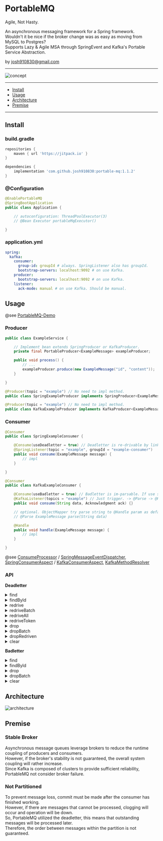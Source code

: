 # PortableMQ

Agile, Not Hasty.

An asynchronous messaging framework for a Spring framework.  
Wouldn't it be nice if the broker change was as easy as moving from MySQL to Postgres?  
Supports Lazy & Agile MSA through SpringEvent and Kafka's Portable Service Abstraction.

by josh910830@gmail.com

---

![concept](./doc/concept.jpg)

---

- [Install](#Install)
- [Usage](#Usage)
- [Architecture](#Architecture)
- [Premise](#Premise)

---

## Install

### build.gradle

```groovy
repositories {
    maven { url 'https://jitpack.io' }
}

dependencies {
    implementation 'com.github.josh910830:portable-mq:1.1.2'
}
```

### @Configuration

```java
@EnablePortableMQ
@SpringBootApplication
public class Application {

    // autoconfiguration: ThreadPoolExecutor(3)
    // @Bean Executor portableMqExecutor()

}
```

### application.yml

```yml
spring:
  kafka:
    consumer:
      group-id: groupId # always. SpringListener also has groupId.
      bootstrap-servers: localhost:9092 # on use Kafka.
    producer:
      bootstrap-servers: localhost:9092 # on use Kafka.
    listener:
      ack-mode: manual # on use Kafka. Should be manual.
```

## Usage

@see [PortableMQ-Demo](https://github.com/josh910830/portable-mq-demo)

### Producer

```java
public class ExampleService {

    // Implement bean extends SpringProducer or KafkaProducer.
    private final PortableProducer<ExampleMessage> exampleProducer;

    public void process() {
        // ...
        exampleProducer.produce(new ExampleMessage("id", "content"));
    }

}
```

```java
@Producer(topic = "example") // No need to impl method.
public class SpringExampleProducer implements SpringProducer<ExampleMessage> {}
```

```java
@Producer(topic = "example") // No need to impl method.
public class KafkaExampleProducer implements KafkaProducer<ExampleMessage> {}
```

### Consumer

```java
@Consumer
public class SpringExampleConsumer {

    @Consume(useDeadletter = true) // Deadletter is re-drivable by link with token.
    @SpringListener(topic = "example", groupId = "example-consumer")
    public void consume(ExampleMessage message) {
        // impl
    }

}
```

```java
@Consumer
public class KafkaExampleConsumer {

    @Consume(useBadletter = true) // Badletter is im-parsable. If use store raw, else skip.
    @KafkaListener(topics = "example") // Just trigger. -> @Parse -> @Handle -> ack.
    public void consume(String data, Acknowledgment ack) {}

    // optional. ObjectMapper try parse string to @Handle param as default.
    // @Parse ExampleMessage parse(String data)

    @Handle
    public void handle(ExampleMessage message) {
        // impl
    }

}
```

@see
[ConsumeProcessor](./src/main/kotlin/com/github/josh910830/portablemq/core/consumer/ConsumeProcessor.kt) /
[SpringMessageEventDispatcher](./src/main/kotlin/com/github/josh910830/portablemq/spring/event/SpringMessageEventDispatcher.kt),
[SpringConsumerAspect](./src/main/kotlin/com/github/josh910830/portablemq/spring/consumer/SpringConsumeAspect.kt) /
[KafkaConsumerAspect](./src/main/kotlin/com/github/josh910830/portablemq/kafka/consumer/KafkaConsumeAspect.kt),
[KafkaMethodResolver](./src/main/kotlin/com/github/josh910830/portablemq/kafka/consumer/KafkaMethodResolver.kt)

### API

**Deadletter**

<details>
<summary>find</summary>

```http request
GET /portable-mq/deadletter/
    ?topic=topic
    &redriven=false
```

```json
[
  {
    "id": "deadletterId",
    "topic": "topic",
    "message": {
      "id": "messageId",
      "etc": "data"
    },
    "broker": "KAFKA",
    "redriven": false
  }
]
```

</details>

<details>
<summary>findById</summary>

```http request
GET /portable-mq/deadletter/{deadletterId}
```

```json
{
  "id": "deadletterId",
  "topic": "topic",
  "message": {
    "id": "messageId",
    "etc": "data"
  },
  "broker": "KAFKA",
  "redriven": false
}
```

</details>

<details>
<summary>redrive</summary>

```http request
POST /portable-mq/deadletter/redrive
    ?deadletterId=deadletterId
```

```json
{
  "deadletterId": "deadletterId",
  "success": true,
  "error": null
}
```

</details>


<details>
<summary>redriveBatch</summary>

```http request
POST /portable-mq/deadletter/redrive-batch
    ?deadletterIds=id1,id2
```

```json
[
  {
    "deadletterId": "id1",
    "success": true,
    "error": null
  },
  {
    "deadletterId": "id2",
    "success": false,
    "error": "errorMessage"
  }
]
```

</details>

<details>
<summary>redriveAll</summary>

```http request
POST /portable-mq/deadletter/redrive-all
```

```json
[
  {
    "deadletterId": "id1",
    "success": true,
    "error": null
  }
]
```

</details>

<details>
<summary>redriveToken</summary>

```http request
GET /portable-mq/deadletter/redrive-token
    ?deadletterId=deadletterId
    &redriveToken=redriveToken
```

```json
{
  "deadletterId": "deadletterId",
  "success": true,
  "error": null
}
```

</details>

<details>
<summary>drop</summary>

```http request
DELETE /portable-mq/deadletter/drop
    ?deadletterId=deadletterId
```

```json
{
  "deadletterId": "deadletterId",
  "success": true,
  "error": null
}
```

</details>

<details>
<summary>dropBatch</summary>

```http request
DELETE /portable-mq/deadletter/drop-batch
    ?deadletterIds=id1,id2
```

```json
[
  {
    "deadletterId": "id1",
    "success": true,
    "error": null
  },
  {
    "deadletterId": "id2",
    "success": false,
    "error": "errorMessage"
  }
]
```

</details>

<details>
<summary>dropRedriven</summary>

```http request
DELETE /portable-mq/deadletter/drop-redriven
```

```json
[
  {
    "deadletterId": "id1",
    "success": true,
    "error": null
  }
]
```

</details>

<details>
<summary>clear</summary>

```http request
DELETE /portable-mq/deadletter/clear
```

</details>


**Badletter**

<details>
<summary>find</summary>

```http request
GET /portable-mq/badletter/
    ?topic=topic
```

```json
[
  {
    "id": "badletterId",
    "topic": "topic",
    "data": "rawMessage",
    "broker": "KAFKA"
  }
]
```

</details>

<details>
<summary>findById</summary>

```http request
GET /portable-mq/badletter/{badletterId}
```

```json
{
  "id": "badletterId",
  "topic": "topic",
  "data": "rawMessage",
  "broker": "KAFKA"
}
```

</details>

<details>
<summary>drop</summary>

```http request
DELETE /portable-mq/badletter/drop
    ?badletterId=badletterId
```

```json
{
  "badletterId": "badletterId",
  "success": true,
  "error": null
}
```

</details>

<details>
<summary>dropBatch</summary>

```http request
DELETE /portable-mq/badletter/drop-batch
    ?badletterIds=id1,id2
```

```json
[
  {
    "badletterId": "id1",
    "success": true,
    "error": null
  },
  {
    "badletterId": "id2",
    "success": false,
    "error": "errorMessage"
  }
]
```

</details>

<details>
<summary>clear</summary>

```http request
DELETE /portable-mq/badletter/clear
```

</details>

## Architecture

![architecture](./doc/architecture.jpg)

## Premise

### Stable Broker

Asynchronous message queues leverage brokers to reduce the runtime coupling of producers and consumers.  
However, if the broker's stability is not guaranteed, the overall system coupling will rather increase.  
Since Kafka is composed of clusters to provide sufficient reliability, PortableMQ not consider broker failure.

### Not Partitioned

To prevent message loss, commit must be made after the consumer has finished working.  
However, if there are messages that cannot be processed, clogging will occur and operation will be down.  
So, PortableMQ utilized the deadletter, this means that outstanding messages will be processed later.  
Therefore, the order between messages within the partition is not guaranteed.
